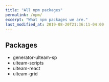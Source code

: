 ```yaml
---
title: "All npm packages"
permalink: /npm/
excerpt: "What npm packages we are."
last_modified_at: 2019-08-20T21:36:11-04:00
---
```


## Packages
- generator-ulteam-sp
- ulteam-scripts
- ulteam-react
- ulteam-grid